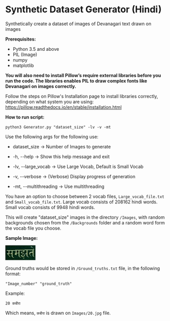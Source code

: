 # Synthetic Dataset Generator (Hindi)

Synthetically create a dataset of images of Devanagari text drawn on images

**Prerequisites:**
- Python 3.5 and above
- PIL (Image)
- numpy
- matplotlib

**You will also need to install Pillow’s require external libraries before you run the code.
The libraries enables PIL to draw complex fonts like Devanagari on images correctly.**

Follow the steps on Pillow's Installation page to install libraries correctly, depending on what system you are using: https://pillow.readthedocs.io/en/stable/installation.html

**How to run script:**
```
python3 Generator.py "dataset_size" -lv -v -mt
```

Use the following args for the following use:

-  dataset_size   ->   Number of Images to generate

-  -h, --help   ->   Show this help message and exit
  
-  -lv, --large_vocab   ->   Use Large Vocab, Default is Small Vocab
  
-  -v, --verbose   ->   (Verbose) Display progress of generation
  
-  -mt, --multithreading   ->   Use multithreading


You have an option to choose between 2 vocab files, `Large_vocab_file.txt` and `Small_vocab_file.txt`.
Large vocab consists of 208162 hindi words. Small vocab consists of 9948 hindi words.


This will create "dataset_size" images in the directory `/Images`, with random backgrounds chosen from the `/Backgrounds` folder and a random word form the vocab file you choose.


**Sample Image:**

![Synthetic Scene-Text-Hindi Samples](sample.jpg "Samples")


Ground truths would be stored in `/Ground_truths.txt` file, in the following format:
```
"Image_number" "ground_truth"
```

Example:
```
20 कबीरा
```
Which means, `कबीरा` is drawn on `Images/20.jpg` file.
